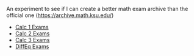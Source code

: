 An experiment to see if I can create a better math exam archive than the official one (<https://archive.math.ksu.edu/>)

* [Calc 1 Exams](./calc1/)
* [Calc 2 Exams](./calc2/)
* [Calc 3 Exams](./calc3/)
* [DiffEq Exams](./diffeq/)
